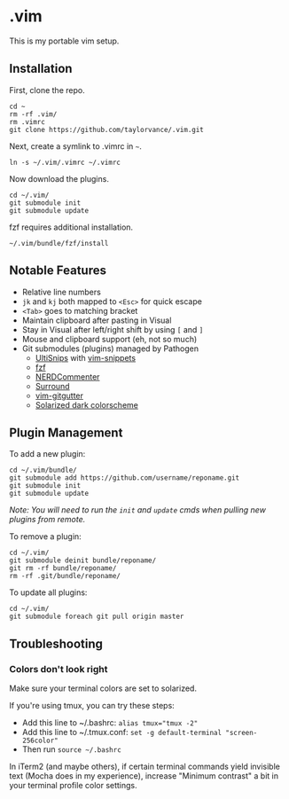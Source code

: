 # .vim

This is my portable vim setup.


## Installation

First, clone the repo.

```
cd ~
rm -rf .vim/
rm .vimrc
git clone https://github.com/taylorvance/.vim.git
```

Next, create a symlink to .vimrc in `~`.

```
ln -s ~/.vim/.vimrc ~/.vimrc
```

Now download the plugins.

```
cd ~/.vim/
git submodule init
git submodule update
```

fzf requires additional installation.

```
~/.vim/bundle/fzf/install
```


## Notable Features

* Relative line numbers
* `jk` and `kj` both mapped to `<Esc>` for quick escape
* `<Tab>` goes to matching bracket
* Maintain clipboard after pasting in Visual
* Stay in Visual after left/right shift by using `[` and `]`
* Mouse and clipboard support (eh, not so much)
* Git submodules (plugins) managed by Pathogen
  * [UltiSnips](https://github.com/SirVer/ultisnips.git) with [vim-snippets](https://github.com/honza/vim-snippets.git)
  * [fzf](https://github.com/junegunn/fzf.git)
  * [NERDCommenter](https://github.com/scrooloose/nerdcommenter.git)
  * [Surround](https://github.com/tpope/vim-surround.git)
  * [vim-gitgutter](https://github.com/airblade/vim-gitgutter.git)
  * [Solarized dark colorscheme](https://github.com/altercation/vim-colors-solarized.git)


## Plugin Management

To add a new plugin:

```
cd ~/.vim/bundle/
git submodule add https://github.com/username/reponame.git
git submodule init
git submodule update
```

*Note: You will need to run the `init` and `update` cmds when pulling new plugins from remote.*

To remove a plugin:

```
cd ~/.vim/
git submodule deinit bundle/reponame/
git rm -rf bundle/reponame/
rm -rf .git/bundle/reponame/
```

To update all plugins:

```
cd ~/.vim/
git submodule foreach git pull origin master
```


## Troubleshooting

### Colors don't look right

Make sure your terminal colors are set to solarized.

If you're using tmux, you can try these steps:

* Add this line to ~/.bashrc: `alias tmux="tmux -2"`
* Add this line to ~/.tmux.conf: `set -g default-terminal "screen-256color"`
* Then run `source ~/.bashrc`

In iTerm2 (and maybe others), if certain terminal commands yield invisible text (Mocha does in my experience), increase "Minimum contrast" a bit in your terminal profile color settings.
